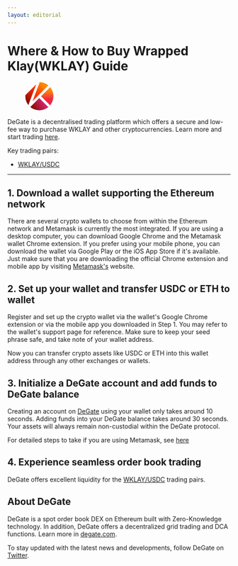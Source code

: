 ```yaml
---
layout: editorial
---
```


# Where & How to Buy Wrapped Klay(WKLAY) Guide

<figure><img src="../.gitbook/assets/wklay_0x9aea32b459e96c8ef5010f69130bf95fd129ac051716307341257.jpg" alt="WKLAY" width="64" style="border-radius: 50%;"><figcaption></figcaption></figure>

DeGate is a decentralised trading platform which offers a secure and low-fee way to purchase WKLAY and other cryptocurrencies. Learn more and start trading [here](https://app.degate.com/trade/USDC/0x9aea32b459e96c8ef5010f69130bf95fd129ac05?utm_source=howtobuy).&#x20;

Key trading pairs:

* [WKLAY/USDC](https://app.degate.com/trade/USDC/0x9aea32b459e96c8ef5010f69130bf95fd129ac05?utm_source=howtobuy)

***

## 1. Download a wallet supporting the Ethereum network

There are several crypto wallets to choose from within the Ethereum network and Metamask is currently the most integrated. If you are using a desktop computer, you can download Google Chrome and the Metamask wallet Chrome extension. If you prefer using your mobile phone, you can download the wallet via Google Play or the iOS App Store if it's available. Just make sure that you are downloading the official Chrome extension and mobile app by visiting [Metamask's](https://metamask.io/) website.

## 2. Set up your wallet and transfer USDC or ETH to wallet

Register and set up the crypto wallet via the wallet's Google Chrome extension or via the mobile app you downloaded in Step 1. You may refer to the wallet's support page for reference. Make sure to keep your seed phrase safe, and take note of your wallet address.&#x20;

Now you can transfer crypto assets like USDC or ETH into this wallet address through any other exchanges or wallets.

## 3. Initialize a DeGate account and add funds to DeGate balance

Creating an account on [DeGate](https://app.degate.com/?utm_source=WKLAY_howtobuy) using your wallet only takes around 10 seconds. Adding funds into your DeGate balance takes around 30 seconds. Your assets will always remain non-custodial within the DeGate protocol.

For detailed steps to take if you are using Metamask, see [here](https://docs.degate.com/v/product_en/main-features/wallet-connectivity/metamask)

## 4. Experience seamless order book trading

DeGate offers excellent liquidity for the [WKLAY/USDC](https://app.degate.com/trade/USDC/0x9aea32b459e96c8ef5010f69130bf95fd129ac05?utm_source=howtobuy) trading pairs.&#x20;

## About DeGate

DeGate is a spot order book DEX on Ethereum built with Zero-Knowledge technology. In addition, DeGate offers a decentralized grid trading and DCA functions. Learn more in [degate.com](https://degate.com/?utm_source=WKLAY_howtobuy).

To stay updated with the latest news and developments, follow DeGate on [Twitter](https://twitter.com/degatedex).
